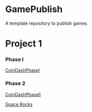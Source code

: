 # GamePublish
A template repository to publish games
# Project 1

### Phase I
[CoinDashPhaseI](https://wcu-cs-cooperlab.github.io/demo-games-michaelxmyers/finishedCoinDashPhase/)

### Phase 2
[CoinDashPhaseII](https://wcu-cs-cooperlab.github.io/demo-games-michaelxmyers/finishedCoinDashPhase2/)


[Space Rocks](https://wcu-cs-cooperlab.github.io/demo-games-michaelxmyers/sep16/)
